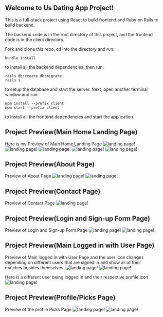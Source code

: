 ## Welcome to  Us Dating App Project!

This is a full-stack project using React to build frontend and Ruby on Rails to build backend.

The backend code is in the root directory of this project, and the frontend code is in the client directory.

Fork and clone this repo, cd into the directory and run:

```console
bundle install
```
to install all the backend dependencies, then run:

```console
rails db:create db:migrate
rails s
```


to setup the database and start the server.
Next, open another terminal window and run:
```console
npm install --prefix client
npm start --prefix client
```

to install all the frontend dependencies and start the application.


## Project Preview(Main Home Landing Page)
Here is my Preview of Main Home Landing Page 
![landing page!](Images/Screen%20Shot%202023-02-14%20at%208.33.48%20PM.jpg)
![landing page!](Images/Screen%20Shot%202023-02-14%20at%208.33.54%20PM.png)
![landing page!](Images/Screen%20Shot%202023-02-14%20at%208.33.59%20PM.png)
![landing page!](Images/Screen%20Shot%202023-02-14%20at%208.34.15%20PM.png)
![landing page!](Images/Screen%20Shot%202023-02-14%20at%208.34.19%20PM.png)


## Project Preview(About Page)
Preview of About Page
![landing page!](Images/about%201.png)
![landing page!](Images/about%202.png)

## Project Preview(Contact Page)
Preview of Contact Page
![landing page!](Images/Contact.png)


## Project Preview(Login and Sign-up Form Page)
Preview of Login and Sign-up Form Page
![landing page!](Images/login.png)
![landing page!](Images/Signup.png)

## Project Preview(Main Logged in with User Page)
Preview of Main logged In with User Page and the user icon changes depending on different users that are signed in and show all of their matches besides themselves. 
![landing page!](Images/land%201.png)
![landing page!](Images/land%202.png)

 Here is a different user being logged in and their respective profile icon
 ![landing page!](Images/Icon.png)

## Project Preview(Profile/Picks Page)
Preview of the profile Picks Page 
![landing page!](Images/profile%201.png)
![landing page!](Images/profile%202.png)




